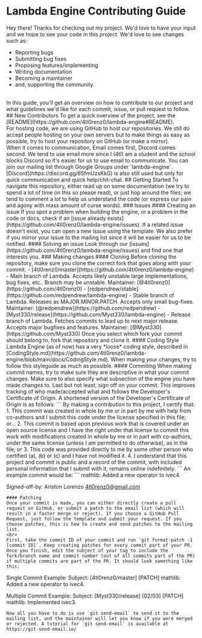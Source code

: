 # Lambda Engine Contributing Guide
Hey there! Thanks for checking out my project. We'd love to have your input and we hope to see your code in this project. We'd love to see changes such as:
 - Reporting bugs
 - Submitting bug fixes
 - Proposing features/implementing
 - Writing documentation
 - Becoming a maintainer
 - and, supporting the community.
<br>
In this guide, you'll get an overview on how to contribute to our project and what guidelines we'd like for each commit, issue, or pull request to follow.
## New Contributors
To get a quick overview of the project, see the [README](https://github.com/4tl0renz0/lambda-engine#README). 
<br>
For hosting code, we are using GitHub to host our repositories. We still do accept people hosting on your own servers but to make things as easy as possible, try to host your repository on GitHub (or make a mirror).
<br>
When it comes to communication, Email comes first, Discord comes second. We tend to use email more since I (4tl) am a student and the school blocks Discord so it's easier for us to use email to communicate. You can join our mailing list through Google Groups under `lambda-engine`. [Discord](https://discord.gg/65fmUzsKkG) is also still used but only for quick communication and quick help/chit-chat.
## Getting Started
To navigate this repository, either read up on some documentation (we try to spend a lot of time on this so please read), or just hop around the files; we tend to comment a lot to help us understand the code (or express our pain and agony with mass amount of curse words).
### Issues
#### Creating an issue
If you spot a problem when building the engine, or a problem in the code or docs, check if an [issue already exists](https://github.com/4tl0renz0/lambda-engine/issues). If a related issue doesn't exist, you can open a new issue using the template. We also prefer if you mirror your issue to the mailing list since it will be easier for us to be notified.
#### Solving an issue
Look through our [issues](https://github.com/4tl0renz0/lambda-engine/issues) and find one that interests you. 
### Making changes
#### Cloning
Before cloning the repository, make sure you clone the correct fork that goes along with your commit.
 - [4tl0renz0/master](https://github.com/4tl0renz0/lambda-engine) - Main branch of Lambda. Accepts likely unstable large implementations, bug fixes, etc.. Branch may be unstable. Maintainer: [@4tl0renz0](https://github.com/4tl0renz0)
 - [redpendrew/stable](https://github.com/redpendrew/lambda-engine) - Stable branch of Lambda. Releases as MAJOR.MINOR.PATCH. Accepts only small bug-fixes. Maintainer: [@redpendrew](https://github.com/redpendrew)
 - [Myst330/release](https://github.com/Myst330/lambda-engine) - Release branch of Lambda. Fetches commits to lead up to next major release. Accepts major bugfixes and features. Maintainer: [@Myst330](https://github.com/Myst330)
Once you select which fork your commit should belong to, fork that repository and clone it.
#### Coding Style
Lambda Engine (as of now) has a very *loose* coding style, described in [CodingStyle.md](https://github.com/4tl0renz0/lambda-engine/blob/main/docs/CodingStyle.md). When making your changes, try to follow this styleguide as much as possible.
#### Commiting
When making commit names, try to make sure they are descriptive in what your commit changes. Make sure to also specify what subsection of the engine you have made changes to. Last but not least, sign off on your commit. This improves tracking of who made/accepted what and follows the Developer's Certificate of Origin. A shortened version of the Developer's Certificate of Origin is as follows:
```
By making a contribution to this project, I certify that:
	1. This commit was created in whole by me or in part by me with help from co-authors and I submit this code under the license specified in this file; or...
	2. This commit is based upon previous work that is covered under an open source license and I have the right under that license to commit this work with modifications created in whole by me or in part with co-authors, under the same license (unless I am permitted to do otherwise), as in the file; or
	3. This code was provided directly to me by some other person who certified (a), (b) or (c) and I have not modified it.
	4. I understand that this project and commit is public and a record of the commit, with included personal information that I submit with it, remains online indefinitely.
```
An example commit would be:
```
mathlib: Added a new operator to ivec4.

Signed-off-by: Ariston Lorenzo <4tl0renz0@gmail.com>
```
#### Patching
Once your commit is made, you can either directly create a pull request on GitHub, or submit a patch to the email list (which will result in a faster merge or reject). If you choose a GitHub Pull Request, just follow the template and submit your request. If you choose patches, this is how to create and send patches to the mailing list.
<br>
First, take the commit ID of your commit and run `git format-patch -1 [commit ID]`. Keep creating patches for every commit part of your PR. Once you finish, edit the subject of your tag to include the fork/branch name and commit number (out of all commits part of the PR) if multiple commits are part of the PR. It should look something like this:
```
Single Commit Example:
Subject: [4tl0renz0/master] [PATCH] mathlib: Added a new operator to ivec4.

Multiple Commit Example:
Subject: [Myst330/release] [02/03] [PATCH] mathlib: Implemented ivec3.
```
Now all you have to do is use `git send-email` to send it to the mailing list, and the maintainer will let you know if you were merged or rejected. A tutorial for `git send-email` is available at https://git-send-email.io/
